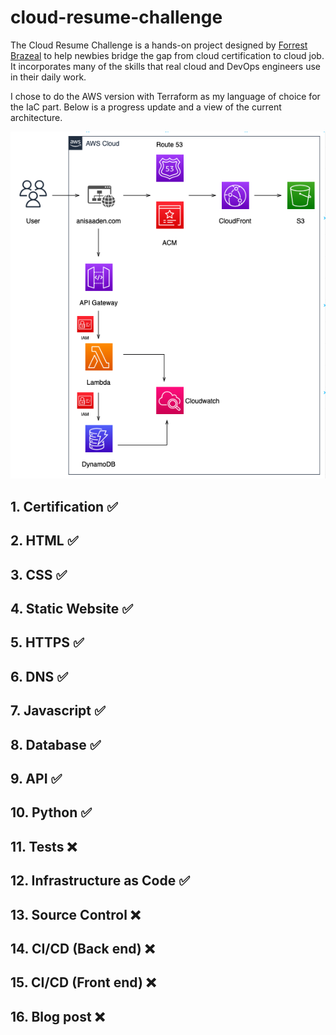 # cloud-resume-challenge

The Cloud Resume Challenge is a hands-on project designed by [Forrest Brazeal](https://twitter.com/forrestbrazeal) to help newbies bridge the gap from cloud certification to cloud job. It incorporates many of the skills that real cloud and DevOps engineers use in their daily work.

I chose to do the AWS version with Terraform as my language of choice for the IaC part. Below is a progress update and a view of the current architecture. 

![CRC architecture](CRC-architecture.jpg)

## 1. Certification ✅ 
## 2. HTML ✅ 
## 3. CSS ✅ 
## 4. Static Website ✅ 
## 5. HTTPS ✅ 
## 6. DNS ✅ 
## 7. Javascript ✅ 
## 8. Database ✅ 
## 9. API ✅ 
## 10. Python ✅ 
## 11. Tests ❌
## 12. Infrastructure as Code ✅ 
## 13. Source Control ❌
## 14. CI/CD (Back end) ❌
## 15. CI/CD (Front end) ❌
## 16. Blog post ❌
